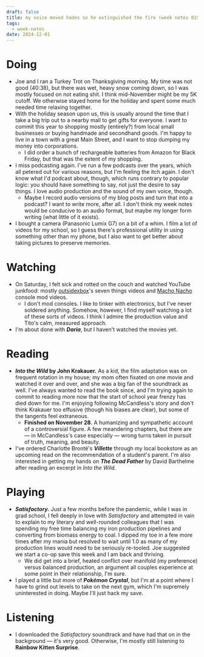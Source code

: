 ```yaml
---
draft: false
title: my voice moved hades so he extinguished the fire (week notes 015)
tags:
  - week-notes
date: 2024-12-01
---
```

# Doing
* Joe and I ran a Turkey Trot on Thanksgiving morning. My time was not good (40:38), but there was wet, heavy snow coming down, so I was mostly focused on not eating shit. I think mid-November might be my 5K cutoff. We otherwise stayed home for the holiday and spent some much needed time relaxing together.
* With the holiday season upon us, this is usually around the time that I take a big trip out to a nearby mall to get gifts for everyone. I want to commit this year to shopping mostly (entirely?) from local small businesses or buying handmade and secondhand goods. I'm happy to live in a town with a great Main Street, and I want to stop dumping my money into corporations.
	* I did order a bunch of rechargeable batteries from Amazon for Black Friday, but that was the extent of my shopping.
* I miss podcasting again. I've run a few podcasts over the years, which all petered out for various reasons, but I'm feeling the itch again. I don't know what I'd podcast about, though, which runs contrary to popular logic: you should have something to say, not just the desire to say things. I love audio production and the sound of my own voice, though.
	* Maybe I record audio versions of my blog posts and turn that into a podcast? I want to write more, after all. I don't think my week notes would be conducive to an audio format, but maybe my longer form writing (what little of it exists).
* I bought a camera (Panasonic Lumix G7) on a bit of a whim. I film a lot of videos for my school, so I guess there's professional utility in using something other than my phone, but I also want to get better about taking pictures to preserve memories.
# Watching
* On Saturday, I felt sick and rotted on the couch and watched YouTube junkfood: mostly [outsidexbox](https://www.youtube.com/@outsidexbox)'s seven things videos and [Macho Nacho](https://www.youtube.com/@MachoNachoProductions) console mod videos.
	* I don't mod consoles. I like to tinker with electronics, but I've never soldered anything. Somehow, however, I find myself watching a lot of these sorts of videos. I think I admire the production value and Tito's calm, measured approach.
* I'm about done with **_Daria_**, but I haven't watched the movies yet.
# Reading
* **_Into the Wild_ by John Krakauer.** As a kid, the film adaptation was on frequent rotation in my house; my mom often fixated on one movie and watched it over and over, and she was a big fan of the soundtrack as well. I've always wanted to read the book since, and I'm trying again to commit to reading more now that the start of school year frenzy has died down for me. I'm enjoying following McCandless's story and don't think Krakauer too effusive (though his biases are clear), but some of the tangents feel extraneous.
	* **Finished on November 28.** A humanizing and sympathetic account of a controversial figure. A few meandering chapters, but there are — in McCandless's case especially — wrong turns taken in pursuit of truth, meaning, and beauty.
* I've ordered Charlotte Brontë's **_Villette_** through my local bookstore as an upcoming read on the recommendation of a student's parent. I'm also interested in getting my hands on **_The Dead Father_** by David Barthelme after reading an excerpt in _Into the Wild._
# Playing
* **_Satisfactory._** Just a few months before the pandemic, while I was in grad school, I fell deeply in love with _Satisfactory_ and attempted in vain to explain to my literary and well-rounded colleagues that I was spending my free time balancing my iron production pipelines and converting from biomass energy to coal. I dipped my toe in a few more times after my mania but resolved to wait until 1.0 as many of my production lines would need to be seriously re-tooled. Joe suggested we start a co-op save this week and I am back and thriving.
	* We did get into a brief, heated conflict over manifold (my preference) versus balanced production, an argument all couples experience at some point in their relationship, I'm sure.
* I played a little but more of **_Pokémon Crystal_**, but I'm at a point where I have to grind out levels to take on the next gym, which I'm supremely uninterested in doing. Maybe I'll just hack my save.
# Listening
* I downloaded the _Satisfactory_ soundtrack and have had that on in the background — it's very good. Otherwise, I'm mostly still listening to **Rainbow Kitten Surprise**.
